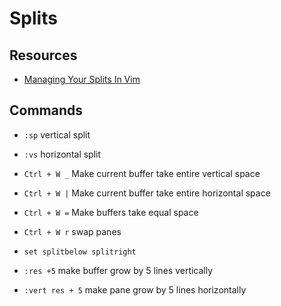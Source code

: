 # Splits

Resources
---
- [Managing Your Splits In Vim](https://www.youtube.com/watch?v=Zir28KFCSQw)

Commands
---

- `:sp` vertical split

- `:vs` horizontal split

- `Ctrl + W _` Make current buffer take entire vertical space

- `Ctrl + W |` Make current buffer take entire horizontal space

- `Ctrl + W =` Make buffers take equal space

- `Ctrl + W r` swap panes

- `set splitbelow splitright`

- `:res +5` make buffer grow by 5 lines vertically

- `:vert res + 5` make pane grow by 5 lines horizontally
